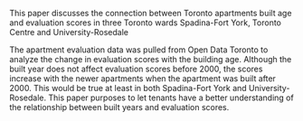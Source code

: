 This paper discusses the connection between Toronto apartments built age and evaluation scores in three Toronto wards Spadina-Fort York, Toronto Centre and University-Rosedale


The apartment evaluation data was pulled from Open Data Toronto to analyze the change in evaluation scores with the building age. Although the built year does not affect evaluation scores before 2000, the scores increase with the newer apartments when the apartment was built after 2000. This would be true at least in both Spadina-Fort York and University-Rosedale. This paper purposes to let tenants have a better understanding of the relationship between built years and evaluation scores.